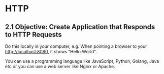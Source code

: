 # HTTP

## 2.1 Objective: Create Application that Responds to HTTP Requests

Do this locally in your computer, e.g. When pointing a browser to your [http://localhost:8080](http://localhost:8080]), it shows  "Hello World".

You can use a programming language like JavaScript, Python, Golang, Java etc or you can use a web server like Nginx or Apache.
